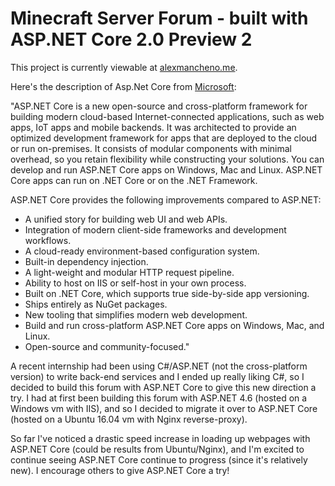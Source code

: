 # Minecraft Server Forum - built with ASP.NET Core 2.0 Preview 2
This project is currently viewable at [alexmancheno.me](http://alexmancheno.me/).

Here's the description of Asp.Net Core from [Microsoft](https://docs.microsoft.com/en-us/aspnet/core/):

"ASP.NET Core is a new open-source and cross-platform framework for building modern cloud-based Internet-connected applications, such as web apps, IoT apps and mobile backends. It was architected to provide an optimized development framework for apps that are deployed to the cloud or run on-premises. It consists of modular components with minimal overhead, so you retain flexibility while constructing your solutions. You can develop and run ASP.NET Core apps on Windows, Mac and Linux. ASP.NET Core apps can run on .NET Core or on the .NET Framework.

ASP.NET Core provides the following improvements compared to ASP.NET:
* A unified story for building web UI and web APIs.
* Integration of modern client-side frameworks and development workflows.
* A cloud-ready environment-based configuration system.
* Built-in dependency injection.
* A light-weight and modular HTTP request pipeline.
* Ability to host on IIS or self-host in your own process.
* Built on .NET Core, which supports true side-by-side app versioning.
* Ships entirely as NuGet packages.
* New tooling that simplifies modern web development.
* Build and run cross-platform ASP.NET Core apps on Windows, Mac, and Linux.
* Open-source and community-focused."

A recent internship had been using C#/ASP.NET (not the cross-platform version) to write back-end services and I ended up really liking C#, so I decided to build this forum with ASP.NET Core to give this new direction a try. I had at first been building this forum with ASP.NET 4.6 (hosted on a Windows vm with IIS), and so I decided to migrate it over to ASP.NET Core (hosted on a Ubuntu 16.04 vm with Nginx reverse-proxy).

 So far I've noticed a drastic speed increase in loading up webpages with ASP.NET Core (could be results from Ubuntu/Nginx), and I'm excited to continue seeing ASP.NET Core continue to progress (since it's relatively new). I encourage others to give ASP.NET Core a try!